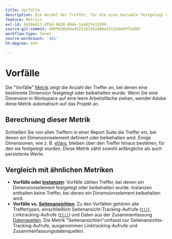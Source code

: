 ```yaml
---
title: Vorfälle
description: Die Anzahl der Treffer, für die eine Variable festgelegt oder beibehalten wurde.
feature: Metrics
exl-id: 8428e813-0fb4-4620-884e-1aa92fe33209
source-git-commit: d095628e94a45221815b1d08e35132de09f5ed8f
workflow-type: tm+mt
source-wordcount: '161'
ht-degree: 64%

---
```


# Vorfälle

Die &quot;Vorfälle&quot; [Metrik](overview.md) zeigt die Anzahl der Treffer an, bei denen eine bestimmte Dimension festgelegt oder beibehalten wurde. Wenn Sie eine Dimension in Workspace auf eine leere Arbeitsfläche ziehen, wendet Adobe diese Metrik automatisch auf das Projekt an.

## Berechnung dieser Metrik

Schließen Sie von allen Treffern in einer Report Suite die Treffer ein, bei denen ein Dimensionselement definiert oder beibehalten wird. Einige Dimensionen, wie z. B. [eVars](../dimensions/evar.md), bleiben über den Treffer hinaus bestehen, für den sie festgelegt wurden. Diese Metrik zählt sowohl anfängliche als auch persistente Werte.

## Vergleich mit ähnlichen Metriken

* **Vorfälle oder [Instanzen](instances.md)**: Vorfälle zählen Treffer, bei denen ein Dimensionselement festgelegt oder beibehalten wurde. Instanzen enthalten keine Treffer, bei denen ein Dimensionselement beibehalten wird.
* **Vorfälle vs. [Seitenansichten](page-views.md)**: Zu den Vorfällen gehören alle Treffertypen, einschließlich Seitenansicht-Tracking-Aufrufe ([`t()`](/help/implement/vars/functions/t-method.md)), Linktracking-Aufrufe ([`tl()`](/help/implement/vars/functions/tl-method.md)) und Daten aus der Zusammenfassung [Datenquellen](/help/import/data-sources/overview.md). Die Metrik &quot;Seitenansichten&quot;umfasst nur Seitenansichts-Tracking-Aufrufe, ausgenommen Linktracking-Aufrufe und Zusammenfassungsdatenquellen.
